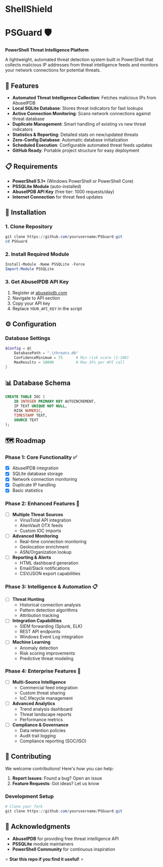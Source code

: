 # ShellShield 
 # PSGuard 🛡️
**PowerShell Threat Intelligence Platform**

A lightweight, automated threat detection system built in PowerShell that collects malicious IP addresses from threat intelligence feeds and monitors your network connections for potential threats.

## 🚀 Features

- **Automated Threat Intelligence Collection**: Fetches malicious IPs from AbuseIPDB
- **Local SQLite Database**: Stores threat indicators for fast lookups
- **Active Connection Monitoring**: Scans network connections against threat database
- **Duplicate Management**: Smart handling of existing vs new threat indicators
- **Statistics & Reporting**: Detailed stats on new/updated threats
- **Zero-Config Database**: Automatic database initialization
- **Scheduled Execution**: Configurable automated threat feeds updates
- **GitHub Ready**: Portable project structure for easy deployment

## 📋 Requirements

- **PowerShell 5.1+** (Windows PowerShell or PowerShell Core)
- **PSSQLite Module** (auto-installed)
- **AbuseIPDB API Key** (free tier: 1000 requests/day)
- **Internet Connection** for threat feed updates

## 🔧 Installation

### 1. Clone Repository
```powershell
git clone https://github.com/yourusername/PSGuard.git
cd PSGuard
```

### 2. Install Required Module
```powershell
Install-Module -Name PSSQLite -Force
Import-Module PSSQLite
```

### 3. Get AbuseIPDB API Key
1. Register at [abuseipdb.com](https://www.abuseipdb.com/)
2. Navigate to API section
3. Copy your API key
4. Replace `YOUR_API_KEY` in the script

## ⚙️ Configuration

### Database Settings
```powershell
$Config = @{
    DatabasePath = ".\threats.db"
    ConfidenceMinimum = 75      # Min risk score (1-100)
    MaxResults = 10000          # Max IPs per API call
}
```


## 📊 Database Schema

```sql
CREATE TABLE IOC (
    ID INTEGER PRIMARY KEY AUTOINCREMENT,
    IP TEXT UNIQUE NOT NULL,
    RISK NUMERIC,
    TIMESTAMP TEXT,
    SOURCE TEXT
);
```

## 🗺️ Roadmap

### Phase 1: Core Functionality ✅
- [x] AbuseIPDB integration
- [x] SQLite database storage
- [x] Network connection monitoring
- [x] Duplicate IP handling
- [x] Basic statistics

### Phase 2: Enhanced Features 🚧
- [ ] **Multiple Threat Sources**
  - VirusTotal API integration
  - AlienVault OTX feeds
  - Custom IOC imports
- [ ] **Advanced Monitoring**
  - Real-time connection monitoring
  - Geolocation enrichment
  - ASN/Organization lookup
- [ ] **Reporting & Alerts**
  - HTML dashboard generation
  - Email/Slack notifications
  - CSV/JSON export capabilities

### Phase 3: Intelligence & Automation 📋
- [ ] **Threat Hunting**
  - Historical connection analysis
  - Pattern detection algorithms
  - Attribution tracking
- [ ] **Integration Capabilities**
  - SIEM forwarding (Splunk, ELK)
  - REST API endpoints
  - Windows Event Log integration
- [ ] **Machine Learning**
  - Anomaly detection
  - Risk scoring improvements
  - Predictive threat modeling

### Phase 4: Enterprise Features 🎯
- [ ] **Multi-Source Intelligence**
  - Commercial feed integration
  - Custom threat sharing
  - IoC lifecycle management
- [ ] **Advanced Analytics**
  - Trend analysis dashboard
  - Threat landscape reports
  - Performance metrics
- [ ] **Compliance & Governance**
  - Data retention policies
  - Audit trail logging
  - Compliance reporting (SOC/ISO)

## 🤝 Contributing

We welcome contributions! Here's how you can help:

1. **Report Issues**: Found a bug? Open an issue
2. **Feature Requests**: Got ideas? Let us know

### Development Setup
```powershell
# Clone your fork
git clone https://github.com/yourusername/PSGuard.git

```
## 🙏 Acknowledgments

- **AbuseIPDB** for providing free threat intelligence API
- **PSSQLite** module maintainers
- **PowerShell Community** for continuous inspiration

⭐ **Star this repo if you find it useful!** ⭐